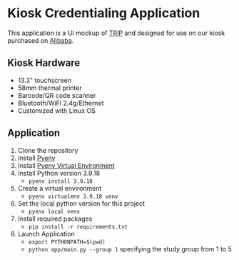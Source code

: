 # Kiosk Credentialing Application

This application is a UI mockup of [TRIP](https://arxiv.org/abs/2202.06692) and designed for use on our kiosk purchased on [Alibaba](https://www.alibaba.com/product-detail/Factory-Direct-Supply-Android-Touch-Screen_1600462916445.html).

## Kiosk Hardware

- 13.3" touchscreen
- 58mm thermal printer
- Barcode/QR code scanner 
- Bluetooth/WiFi 2.4g/Ethernet
- Customized with Linux OS

## Application

1. Clone the repository
1. Install [Pyenv](https://github.com/pyenv/pyenv#installation)
1. Install [Pyenv Virtual Environment](https://github.com/pyenv/pyenv-virtualenv)
1. Install Python version 3.9.18
   - `pyenv install 3.9.18`
1. Create a virtual environment
   - `pyenv virtualenv 3.9.18 venv`
1. Set the local python version for this project
   - `pyenv local venv`
1. Install required packages
   - `pip install -r requirements.txt`
1. Launch Application
   - `export PYTHONPATH=$(pwd)`
   - `python app/main.py --group 1` specifying the study group from 1 to 5
